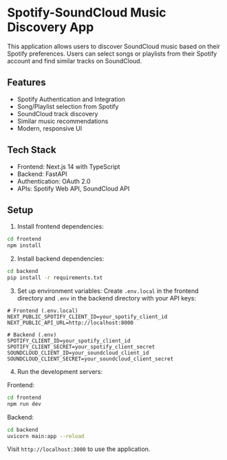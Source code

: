 # Spotify-SoundCloud Music Discovery App

This application allows users to discover SoundCloud music based on their Spotify preferences. Users can select songs or playlists from their Spotify account and find similar tracks on SoundCloud.

## Features

- Spotify Authentication and Integration
- Song/Playlist selection from Spotify
- SoundCloud track discovery
- Similar music recommendations
- Modern, responsive UI

## Tech Stack

- Frontend: Next.js 14 with TypeScript
- Backend: FastAPI
- Authentication: OAuth 2.0
- APIs: Spotify Web API, SoundCloud API

## Setup

1. Install frontend dependencies:
```bash
cd frontend
npm install
```

2. Install backend dependencies:
```bash
cd backend
pip install -r requirements.txt
```

3. Set up environment variables:
Create `.env.local` in the frontend directory and `.env` in the backend directory with your API keys:

```env
# Frontend (.env.local)
NEXT_PUBLIC_SPOTIFY_CLIENT_ID=your_spotify_client_id
NEXT_PUBLIC_API_URL=http://localhost:8000

# Backend (.env)
SPOTIFY_CLIENT_ID=your_spotify_client_id
SPOTIFY_CLIENT_SECRET=your_spotify_client_secret
SOUNDCLOUD_CLIENT_ID=your_soundcloud_client_id
SOUNDCLOUD_CLIENT_SECRET=your_soundcloud_client_secret
```

4. Run the development servers:

Frontend:
```bash
cd frontend
npm run dev
```

Backend:
```bash
cd backend
uvicorn main:app --reload
```

Visit `http://localhost:3000` to use the application.

